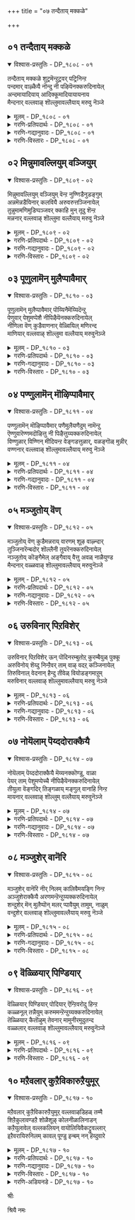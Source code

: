 +++
title = "०७ तन्दैताय् मक्कळे"

+++


## ०१ तन्दैताय् मक्कळे

<details open><summary>विश्वास-प्रस्तुतिः - DP_१८०८ - ०१</summary>

तन्दैताय् मक्कळे शुट्रमॆन्ऱुट्रवर् पट्रिनिन्ऱ  
पन्दमार् वाऴ्कैयै नॊन्दु नी पऴियॆनक्करुदिनायेल्  
अन्दमायादियाय् आदिक्कूमादियायायनाय  
मैन्दनार् वल्लवाऴ् शॊल्लुमावल्लैयाय् मरुवु नॆञ्जे
</details>

<details><summary>मूलम् - DP_१८०८ - ०१</summary>

तन्दैताय् मक्कळे शुट्रमॆन्ऱुट्रवर् पट्रिनिन्ऱ  
पन्दमार् वाऴ्कैयै नॊन्दु नी पऴियॆनक्करुदिनायेल्  
अन्दमायादियाय् आदिक्कूमादियायायनाय  
मैन्दनार् वल्लवाऴ् शॊल्लुमावल्लैयाय् मरुवु नॆञ्जे
</details>

<details><summary>गरणि-प्रतिपदार्थः - DP_१८०८ - ०१</summary>

तन्दैताय् मक्कळे=तन्दॆ तायि मक्कळु ऎम्बवरे, शुट्रम्=बन्धुगळु, ऎन्ऱु=ऎन्दु, उट्रु=निजवागि\(यथार्थवागि\), अवर्=अवरन्नु, पट्रि=हिडिदुकॊण्डु, निन्ऱ=इरुव, पन्दम् आर्=बन्धनदिन्द कूडिरुव, वाऴ्कैयै-बाळ्वॆयन्नु, नॊन्दु=अनुभविसि\(नॊन्दु\)दवनागि, नी=नीनु, पऴि=अपहास्य, ऎन=ऎन्दु, करुदिनाय् एल्=भाविसिदॆयादरॆ, अन्दम्=अन्तवू, आदि=आदियू, आय्=आगिरुववनू, आदिक्कूम्=आ आदिगू सह, आदि आय्=आदियागिरुववनू, आयन्=गोपालनू, आय=आदवनाद, मैन्दनार्=सर्वेश्वरनु\(सर्वशक्तनु\)नॆलसिरुव, वल्लवाऴ्=तिरुवल्लवाऴ् ऎम्ब क्षेत्रवन्नु, शॊल्लुम् आ=हेळु\(हॊगळु\) त्तिरुवन्तॆ, वल्लै आय्= सामर्थ्यवन्नु पडॆदु, मरुवु=समाधानवन्नु पडॆ, नॆञ्जे=मनस्से.
</details>

<details><summary>गरणि-गद्यानुवादः - DP_१८०८ - ०१</summary>

तन्दॆतायि मक्कळे बन्धुगळु ऎम्बुदु वास्तववॆन्दु अवरन्नु अण्टिकॊण्डु इरुव बन्धनदिन्द कूडिरुव बाळ्वॆयन्नु अनुभविसि नॊन्दवनागि \(इदॆल्लवू\) हास्यास्पदवॆन्दु भाविसिरुवॆयादरॆ,

अन्तवू आदियू आगिरुववनू, आ आदिगू सह आदियागिरुववनू, गोपालनू आद सर्वेश्वरनु\(सर्वशक्तनु\) नॆलसिरुव तिरुवल्लवाऴ् ऎम्ब क्षेत्रवन्नु हेळुत्ता हॊगळुत्ता इरुवन्तॆ सामर्थ्यवन्नु पडॆदु नॆम्मदियागिरु, मनवे\!\(१\)
</details>

<details><summary>गरणि-विस्तारः - DP_१८०८ - ०१</summary>

मनुष्यनागि तानु बाळुत्तिरुव परिसरवे सारवत्तादद्दॆम्दू, ऎल्ल रीतिय सुखवू आनन्दवू अदरिन्दले दॊरॆयुवुदॆन्दू भाविसुत्ता, हागॆये नडॆदुकॊळ्ळुवुदु सामान्यवादद्दु. “संसार”ऎन्द कूडले “तन्दॆ, तायि, मडदि,मक्कळु मत्तु इवरिगॆ सम्बन्धिसिद नॆण्टरु, इष्टरु”ऎम्ब भावनॆ बरुत्तदॆ. इवरॊडनॆ कूडिबाळुवुदे निजवाद बाळ्वॆयॆन्दू, इतररॆल्लरू संसारिगळागि बाळुव हागॆये तानू बाळबेकॆन्दू आशिसि, मनुष्यनु सुलभवागॊ बिडिसिकॊळ्ळलागद बन्धनदल्लि सिक्किबीळुत्तानॆ. मॊदमॊदलु यावुदु सुखकरवॆन्दु कण्डुबरुवुदो आ संसारवे बरबरुत्त भरिसलारद दुःखसङ्कटगळिगॆ ईडुमाडुवुदॆन्दु अनुभवदिन्द तिळिद बळिकवे, अम्नुष्यनिगॆ संसारद विषयदल्लि जुगुप्सॆ हुट्टुवुदु. अदॊन्दु अपहास्यक्कॆ तन्नन्नु गुरिमाडुव सङ्कोलॆये हेगादरू माडि अदरिन्द तानु बिडुगडॆ हॊन्दलेबेकु ऎम्ब तिळिवळिकॆयुण्टागुवुदु. हीगॆ सिद्धवाद मनस्सन्नु, आध्यात्मद कडॆगॆ वालिद मत्तु आत्मोन्नतिगॆ तक्कद्दाद मनस्सु ऎन्नबहुदु. इन्थ मनस्सुळ्ळवरिगॆ आऴ्वाररु ई पाशुरदल्लि तम्म हितनुडिगळन्नु नीडुत्तिद्दारॆ.

आऴ्वाररु हेळुत्तारॆ- ई संसारक्कू, ई जगत्तिगू इडिय सृष्टिगू मत्तु अदॆल्लदर अन्तक्कू कारणनादवनु भगवन्त. अवने ऎल्लबगॆय आदिगू आदियादवनु. अवनॊब्बनिगे आदियू इल्ल, अन्त्यवू इल्ल. हिन्दॆ गोपालनागि, अद्भुतलीलॆयन्नु तोरिसिदवनू अवने. सर्वशक्तनाद, सर्वेश्वरनाद, परमपुरुषनू अवने. “तिरुवल्ल वाऴ्\(श्रीदेविय वल्लभनु नॆलसिरुव क्षेत्र\)मुन्ताद दिव्यक्षेत्रगळल्लि दिव्यसुन्दरनाद अर्चावतरैयागि अवने नॆलसिद्दानॆ. मनस्से, आ परमपुरुषनन्नू अवनु नॆलसिरुव क्षेत्रवन्नू ऎडॆबिडदॆ स्मरिसिकॊळ्ळुत्ता, नॆम्मदियागु. इदरिन्द निनगॆ संसारबन्धनवॆम्बुदु तानागि बिट्टुहोगुवुदु.

ई तिरुमॊऴियॆल्ल “तिरुवल्लवाऴ्” क्षेत्रद वर्णनॆगॆ मीसलु.
</details>

## ०२ मिन्नुमावल्लियुम् वञ्जियुम्

<details open><summary>विश्वास-प्रस्तुतिः - DP_१८०९ - ०२</summary>

मिन्नुमावल्लियुम् वञ्जियुम् वॆन्ऱ नुण्णिडैनुडङ्गुम्  
अन्नमॆन्नडैयिनार् कलवियै अरुवरुत्तञ्जिनायेल्  
तुन्नुमामणिमुडिप्पञ्जवर् क्काहि मुन् तूदु शॆन्ऱ  
मन्ननार् वल्लवाऴ् शॊल्लुमा वल्लैयाय् मरुवु नॆञ्जे
</details>

<details><summary>मूलम् - DP_१८०९ - ०२</summary>

मिन्नुमावल्लियुम् वञ्जियुम् वॆन्ऱ नुण्णिडैनुडङ्गुम्  
अन्नमॆन्नडैयिनार् कलवियै अरुवरुत्तञ्जिनायेल्  
तुन्नुमामणिमुडिप्पञ्जवर् क्काहि मुन् तूदु शॆन्ऱ  
मन्ननार् वल्लवाऴ् शॊल्लुमा वल्लैयाय् मरुवु नॆञ्जे
</details>

<details><summary>गरणि-प्रतिपदार्थः - DP_१८०९ - ०२</summary>

मिन्नुम्=मिञ्चन्नू, मा=सुन्दरवाद, वल्लियुम्=बळ्ळियन्नू, वञ्जियुम्=बॆत्तवन्नू, वॆन्ऱ=जयिसुवन्थ, नुण्=सूक्ष्णवाद, इडै=नडुवु, नुडङ्गुम्=बळुकुवन्थ, अन्नम्=हंसद, मॆल् नडैयिनार्=मृदुवाद नडगॆयुळ्ळवर, कलवियै=कूडिकॆयन्नु, अरुवरुत्तु=बेसरपट्टु, अञ्जिनाय् एल्=अञ्जुवॆयादरॆ\(अञ्जिरुवॆयादरॆ\), तुन्नुम्=दट्टवागि हुदुगिरुव\(तुम्बिरुव\), मामणि=श्रेष्ठवाद रत्नगळ, मुडि=किरीटगळ, पञ्जवर् क्कु आहि=पाण्डवरिगॆ सहायकनागि, मुन्=हिन्दॆ ऒन्दु कालदल्लि, तूदु शॆन्ऱ=दौत्यवन्नु नडसिद,मन्ननार्=ऒडॆयनु नॆलसिरुव, वल्लवाऴ्=तिरुवल्लवाऴ् क्षेत्रवन्नु, शॊल्लुम्=हेळुवन्थ, वल्लै आय्=समर्थनागि, मरुवु=नॆल्लदिगॊळ्ळु, नॆञ्जे=मनस्से.
</details>

<details><summary>गरणि-गद्यानुवादः - DP_१८०९ - ०२</summary>

मनस्से, मिञ्चन्नू सुन्दरवाद बळ्ळियन्नू बॆत्तवन्नू जयिसुवन्थ सूक्ष्णवाद नडुवु बळुकुवन्थ, हंसद मृदुवाद नडगॆयुळ्ळवर कूडिकॆयन्नु बेसरपट्टु अञ्जिरुवॆयादरॆ, दट्टवागि हुदुगि तुम्बिरुव श्रेष्ठवाद रत्नगळ किरीटगळ पाण्डवरिगॆ सहायकनागि हिन्दॆऒन्दु कालदल्लि, दौत्यवन्नु नडसिद ऒडॆयनु नॆलसिरुव तिरुवल्लवाऴ् क्षेत्रवन्नु हेळुवन्थ समर्थनागि नॆम्मदिगॊळ्ळु.\(२\)
</details>

<details><summary>गरणि-विस्तारः - DP_१८०९ - ०२</summary>

हिन्दिन पाशुरदल्लि संसारद दुःखसङ्कटगळ विषयवन्नु ऎत्तिकॊळ्ळलायितु.

अदक्कॆ मूलवे स्त्रीयॆन्दू, अवळ मै सॊबगिन, नडगॆय वैयारद आकर्षणॆगळिगॆ ऒळगागुवुदरिन्दले मनुष्यनु संसारद कष्टदुःखगळल्लि सिक्किकॊळ्ळुत्तानॆन्दू, अदरल्लि जुगुप्सॆ हुट्टुववरॆगॆ भगवन्तन कडॆगॆ मनस्सु वालुवुदु सुलभवल्लवॆन्दू ई पाशुरदल्लि हेळलागिदॆ.

आऴ्वाररु हेळुत्तारॆ- मनस्से, निनगॆ बळुकुव नडुविन हंसनडगॆय सुन्दरियरॊडनॆ कलॆयुविकॆयिन्द बेसरबन्दिदॆये? अञ्जिकॆयन्नु अदु अञ्जिकॆयन्नु तन्दिदॆये? हागादल्लि नीनु तिरुवल्लवाऴ् मुन्ताद दिव्यस्थळगळल्लि नॆलसिरुव भगवन्तनन्नु, अवन दिव्याद्भुत चरित्रॆयन्नू, कल्याणगुणगळन्नू स्मरिसुत्ता नॆम्मदिगॊळ्ळु. इदे निनगॆ सन्दारद सङ्कोलॆयन्नु कडिदुहाकुवुदु. शाश्वतवाद सुखशान्तिगळु कैसेरुवुवु.

“काम”वन्नू जयिसुवुदु सुलभवल्लवॆन्दू अदक्कॆ भगवत्कृपॆ मुख्यवॆन्दू तिळिदवरु हेळुत्तारॆ. अदन्नु जयिसिद हॊरतु मनस्सु नॆम्मदिगॊळ्ळुवुदिल्ल. आद्दरिन्द यावुदु मॊदलु नडॆयबेकु? हॆण्णिन व्यामोहवन्नु अञ्जुवुदे, अदरल्लि बेसरगॊळ्ळुवुदे? अथवा, भगवन्तनन्नु कुरितु चिन्तिसलु यत्निसुवुदे? ई समस्यॆगॆ भगवन्तन चिन्तनॆये मॊदलु, अदे दिव्यौषधियॆम्बुदन्नु अर्थगर्भितवागि इल्लि हेळलागिदॆ ऎन्नबहुदे?
</details>

## ०३ पूणुलामॆन् मुलैप्पावैमार्

<details open><summary>विश्वास-प्रस्तुतिः - DP_१८१० - ०३</summary>

पूणुलामॆन् मुलैप्पावैमार् पॊय्यिनैमॆय्यिदॆन्ऱु  
पेणुवार् पेशुमप्पेशै नीपिऴैयॆनक्करुदिनायेल्  
नीणिला वॆण् कुडैवाणनार् वेळ्वियिल् मणिरन्द  
माणियार् वल्लवाऴ् शॊल्लुमा वल्लैयाय् मरुवुनॆञ्जे
</details>

<details><summary>मूलम् - DP_१८१० - ०३</summary>

पूणुलामॆन् मुलैप्पावैमार् पॊय्यिनैमॆय्यिदॆन्ऱु  
पेणुवार् पेशुमप्पेशै नीपिऴैयॆनक्करुदिनायेल्  
नीणिला वॆण् कुडैवाणनार् वेळ्वियिल् मणिरन्द  
माणियार् वल्लवाऴ् शॊल्लुमा वल्लैयाय् मरुवुनॆञ्जे
</details>

<details><summary>गरणि-प्रतिपदार्थः - DP_१८१० - ०३</summary>

पूण्=आभरणगळु, उलाम्=हरडिकॊण्डिरुव, मॆल्=कोमलवाद, मुलै=मॊलॆगळुळ्ळ, पावैमार्=हॆण्णुगळ, पॊय्यिनै=असत्यवन्नु, वञ्चनॆयन्नु, मॆय् इदु=सत्यवे इदु, ऎन्ऱु=ऎन्दु, पेणुवार्=नम्बि आदरिसुववरु,पेशुम्=आडुव, अप्पॆशै=आ मातुगळन्नॆल्ला

नी=नीनु, पिऴै=तप्पु, ऎन=ऎन्दु, करुदिनाय् एल्=भाविसिदॆयादरॆ\(भाविसुवॆयादरॆ\), नीळ्=विस्तारवाद, निला=बॆळदिङ्गळिन, वॆण् कुडै=बिळिगॊडॆय, वाणनार्=महनीयनादवन, महापुरुषनादवन, वेळ्वियिल्=यज्ञदल्लि, मण्=नॆलवन्नु, इरन्द=याचिसिद, माणीयार्=ब्रह्मचारिय, वल्लवाऴ्=तिरुवल्लवाऴ् क्षेत्रवन्नु कुरितु, शॊल्लुम्=हेळुवुदक्कॆ\(हेळुवन्थ\), वल्लै आय्=समर्थनागि, मरुवु=नॆल्लदियागिरु, नॆञ्जे=मनस्से.
</details>

<details><summary>गरणि-गद्यानुवादः - DP_१८१० - ०३</summary>

आभरणगळु हरदिकॊण्डिरुव कोमलवाद मॊलॆगळुळ्ळ हॆण्णुगळ असत्यवन्नु\(वञ्चनॆयन्नु\)सत्यवे इदु ऎन्दु नम्बि आदरिसुववरु आडुव आ मातुगळन्नॆल्ला नीनु तप्पु ऎन्दु भाविसुवॆ\(तिळिदुकॊळ्ळुवॆ\)यादरॆ, विस्तारवाद बॆळदिङ्गळिन बिळिगॊडॆय महापुरुषन यज्ञदल्लि नॆलवन्नु याचिसिद ब्रह्मचारिय तिरुवल्लवाऴ् क्षेत्रवन्नु कुरितु हेळुवन्थ समर्थनागि नॆम्मदियागिरु मनस्से.\(३\)
</details>

<details><summary>गरणि-विस्तारः - DP_१८१० - ०३</summary>

आऴ्वाररु हेळुत्तारॆ- मनस्से, आभरणगळिन्द अलङ्कृतवागिरुव कोमलवाद मॊलॆगळुळ्ळ सुन्दर युवतियर कपट वञ्चनॆगळन्नॆल्ला\(अवुगळॆल्लवू असत्यवे आदरू सह\) शुद्धवाद सत्यवॆन्दु नम्बुववरु इद्दारॆ. अदन्नु आदरिसुत्तारॆ, आशिसुत्तारॆ, अदरन्तॆ नडॆदुकॊळ्ळुत्तारॆ. अवरु आडुवुदु माडुवुदु तप्पु ऎम्बुदु आ जनरिगॆ अरिवागुवुदिल्ल. इदक्कॆ कारण अवर इन्द्रियचापल्यवे\! विषयलोलुपतॆये\!मनस्से, अवर मातुगळॆल्ल तप्पु, अवु सत्यक्कॆ दूरवादवु ऎन्दु निनगॆ मनवरिकॆयायितॆन्दरॆ, नीनु भगवच्चिन्तनॆगॆ अर्हनागुत्ती. महादानि ऎनिसिद बलिचक्रवर्तिय यज्ञशालॆयल्लि मूरडि नॆलवन्नु दानवागि बेडिद महावटुवागि रूपगॊण्ड भगवन्तनु नॆलसिरुव तिरुवल्लवाऴ् क्षेत्रवन्नु कुरितु ऎडॆबिडदॆ चिन्तिसलु समर्थनागुवॆ. हागॆ चिन्तिसुत्ता नीनु नॆम्मदि पडॆ. निनगॆ शाश्वतवाद शान्ति दॊरॆयुवुदु.
</details>

## ०४ पण्णुलामॆन् मॊऴिप्पावैमार्

<details open><summary>विश्वास-प्रस्तुतिः - DP_१८११ - ०४</summary>

पण्णुलामॆन् मॊऴिप्पावैमार् पणैमुलैयणैदुम् नामॆन्ऱु  
ऎण्णुवारॆण्णमदॊऴित्तु नी पिऴैत्तुय्यक्करुदिनायेल्  
विण्णुळार् विण्णिन् मीदियन्ऱ वेङ्गडत्तुळार्, वळङ्गॊळ् मुन्नीर्  
वण्णनार् वल्लवाऴ् शॊल्लुमावल्लैयाय् मरुवु नॆञ्जे
</details>

<details><summary>मूलम् - DP_१८११ - ०४</summary>

पण्णुलामॆन् मॊऴिप्पावैमार् पणैमुलैयणैदुम् नामॆन्ऱु  
ऎण्णुवारॆण्णमदॊऴित्तु नी पिऴैत्तुय्यक्करुदिनायेल्  
विण्णुळार् विण्णिन् मीदियन्ऱ वेङ्गडत्तुळार्, वळङ्गॊळ् मुन्नीर्  
वण्णनार् वल्लवाऴ् शॊल्लुमावल्लैयाय् मरुवु नॆञ्जे
</details>

<details><summary>गरणि-प्रतिपदार्थः - DP_१८११ - ०४</summary>

पण्=गानमाधुर्यदिन्द , उलाम्=तुम्बि मॆरॆयुव, मॆल्=कोमलवाद, मॊऴि=मातनाडुव, पावैमार्=हॆण्णुगळ, पणै=गडुसाद, दप्पनाद, मुलै=मॊलॆगळन्नु, अणैदुम्=आलिङ्गिसोण, नाम् ऎन्ऱु=नावु ऎन्दु, ऎण्णुवार्=चिन्तिसुववर, ऎण्णम् अदु=योचनॆगळन्नु, ऒऴित्तु=नीगि, नी=नीनु, पिऴैत्तु=बदुकि, उय्य=उज्जीवनगॊळ्ळलु, करुदिनाय् एल्=आशिसुवॆयादरॆ, विण्णुळार्=देवतॆगळु, \(नित्यसूरिगळु\), विण्णिन् मीदु=गगनदल्लि \(परमपददल्लि\), इयन्ऱ=निन्तु स्तुतिसुव, वेङ्गडत्तु=तिरुमलॆयल्लि, उळार्=नॆलसिरुववनू, वळम् कॊळ्=सुन्दरवाद, मुन्नीर् वण्णनार्=कडलवण्णदवनू नॆलसिरुव, वल्लवाऴ्=तिरुवल्लवाऴ् क्षेत्रवन्नु कुरितु, शॊल्लुम्=हेळुवन्तॆ, वल्लैयाय्=बल्लवनागि, मरुवु=नॆल्लदिगॊळ्ळु, नॆञ्जे=मनस्से.
</details>

<details><summary>गरणि-गद्यानुवादः - DP_१८११ - ०४</summary>

गानमाधुर्यदिन्द तुम्बि बॆळगुव कोमलवाद मातन्नाडुव हॆण्णुगळ गडुसाद\(दप्पनाद\)मॊलॆगळन्नु नावु आलिङ्गिसोणवॆन्दु चिन्तिसुववर हागॆ योचनॆयन्नु नीगि, नीनु बदुकि उज्जीवनगॊळ्ळलु आशिसुवॆयादरॆ, देवतॆगळु\(नित्यसूरिगळु\)गगनदल्लि\(परमपददल्लि\) निन्तु स्तुतिसुव तिरुवॆङ्कटगिरियल्लि नॆलसिरुववनू सुन्दरवाद कडलवण्णदवनू नॆलसिरुव तिरुवल्लवाळ् क्षेत्रवन्नुकुरितु हेळुवन्तॆ\(हॊगळि हाडुवन्तॆ\) बल्लवनागि नॆम्मदियागिरु मनस्से.\(४\)
</details>

<details><summary>गरणि-विस्तारः - DP_१८११ - ०४</summary>

इन्द्रियगळन्नु प्रचोदिसुवन्थ कॆलसगळल्लिये तॊडगिरुवुदन्नू, इन्द्रियचापल्यवन्ने हॆच्चिसिकॊळ्ळुत्ता होगुवुदन्नू, “बदुकु” ऎनिसुवुदिल्ल.

अदु “बदुके” अल्ल. अदरिन्द बरुवुदु अधोगतिये\! ऎणिकॆयिल्लदष्टु पुनर्जन्मद पुनरावर्तनॆये\! दुःखसङ्कटगळे\!

ऎडॆबिडदॆ भगवच्चिन्तनॆयल्लि कालकळॆयुवुदे निजवाद “बदुकु”. मनुष्यनन्नु सांसारिक बन्धनदिन्द उद्धरिसुवुदु अदे. ई निजवाद बदुकन्नू, आत्मोद्धारवन्नू पडॆयलॆत्निसुवुदे मनुष्यन गुरियागबेकु.

आऴ्वाररु हेळुत्तारॆ- मनस्से, किवियन्नु सॆळॆयुव मधुरवाद कण्ठवुळ्ळ, कण्णन्नु सॆळॆयुव देह\(रूप\) सौन्दर्यादिगळन्नुळ्ळ यौवनवतियर आलिङ्गनदल्लिये कालकळॆयोणवॆन्दु आशिसुववरु बहळ मन्दि. अवरु नडसुवुदु निजवाद बदुकल्ल. नीनु अवर हागॆये योचिसुवुदन्नू नडॆयुवुदन्नू आ जाडन्नु अनुकरिसुवुदन्नू बिट्टुबिडु. निजवाद बाळ्वॆयल्लि निनगॆ आसक्तियिरुवुदादरॆ, ई जन्मदल्लि आत्मोद्धारगॊळ्ळबेकादरॆ, नीनु भगवन्तनन्नु आश्रयिसु. अवनन्नुकुरितु चिन्तिसु. देवतॆगळू नित्यसूरिगळू पूजिसुवन्थ तिरुवॆङ्कटनायकनन्नु, अवन दिव्यसुन्दररूपवन्नु हॊगळिहाडुवुदन्नु बल्लवनागु. इदरिन्द निन्न जीवन उत्तमगॊळ्ळुवुदु. नीनु उद्धरगॊळ्ळुवॆ.
</details>

## ०५ मञ्जुतोय् वॆण्

<details open><summary>विश्वास-प्रस्तुतिः - DP_१८१२ - ०५</summary>

मञ्जुतोय् वॆण् कुडैमन्नराय् वारणम् शूऴ वाऴ्न्दार्  
तुञ्जिनारॆन्बदोर् शॊल्लैनी तुयरॆनक्करुदिनायेल्  
नञ्जुतोय् कॊङ्गैमेल् अङ्गैवाय् वैत्तु अवळ् नाळैयुण्ड  
मैन्दनार् वळ्ळवाऴ् शॊल्लुमावल्लैयाय् मरुवुनॆञ्जे
</details>

<details><summary>मूलम् - DP_१८१२ - ०५</summary>

मञ्जुतोय् वॆण् कुडैमन्नराय् वारणम् शूऴ वाऴ्न्दार्  
तुञ्जिनारॆन्बदोर् शॊल्लैनी तुयरॆनक्करुदिनायेल्  
नञ्जुतोय् कॊङ्गैमेल् अङ्गैवाय् वैत्तु अवळ् नाळैयुण्ड  
मैन्दनार् वळ्ळवाऴ् शॊल्लुमावल्लैयाय् मरुवुनॆञ्जे
</details>

<details><summary>गरणि-प्रतिपदार्थः - DP_१८१२ - ०५</summary>

वॆण् कुडि=बॆळ्गॊडॆय, मन्नर् आय्=चक्रवर्तियागि,

वारणम् शूऴ=आनॆयबलदिन्द सुत्तुवरिदु,वाऴ्न्दार्=बाळिदवरन्नु, तुञ्जिनार्=नाशपडिसिदरु\(दीर्घ निद्दॆ माडिसिदरु\), ऎन्बदु ओर् शॊल्लै=ऎम्ब ऒन्दुमातन्नु \(विषयवन्नु\), नी=नीनु, तुयर् ऎन=दुःखद सङ्गति ऎन्दु, करुदिनाय् एल्=योचिसिदॆयादरॆ, नञ्जुतोय्=विषदिन्द तुम्बिरुव, कॊङ्गैमेल्=मॊलॆगळ मेलॆ, अम् कै वाय् वैत्तु=सुन्दरवाद कैगळन्नू बायन्नू इट्टु, अवळ्=अवळ, नाळै=आयुस्सन्ने, उण्ड-नुङ्गिद, मैन्दनार्=स्वामि\(परमपुरुषन\)य,
</details>

<details><summary>गरणि-गद्यानुवादः - DP_१८१२ - ०५</summary>

मनस्से, मोडगळु मुसुकुवन्थ बॆळ्गॊडॆय चक्रवर्तियागि, आनॆय बलदिन्द सुत्तुवरिदु बाळिदवरन्नु मडियिसिदनु ऎम्ब ऒन्दु विषयवन्नु नीनु दुःखदसङ्गति ऎन्दु भाविसिदॆयादरॆ, विषदिन्द तुम्बिरुव मॊलॆगळ मेलॆ सुन्दरवाद कैगळन्नू बायन्नू इट्टु अवळ आयुस्सन्ने उण्डुबिट्ट परमपुरुषन तिरुवल्लवाऴ् क्षेत्रवन्नु कुरितु हेळुव हागॆ समर्थनागि नॆम्मदिगॊळ्ळु.\(५\)
</details>

<details><summary>गरणि-विस्तारः - DP_१८१२ - ०५</summary>

“मेघमण्डलवन्नु मुट्टुवष्टु उन्नतवाद विशालवद श्वेतचछत्रदडियल्लि मॆरॆयुत्तिद्द इडियभरतखण्डद चक्रवर्तियाद दुर्योधनननू अवन वंशवन्नॆल्ला कॊल्लिसिबिट्टनल्ल\! भगवन्तन ई कार्यसाधुवे?”ऎन्दु प्रश्निसुववरू इद्दारॆ. युक्तवाद ऒन्दु निदर्शनवन्नु इल्लि हेळबहुदु. श्रीकृष्णनु पाण्डवर पक्षपातियादरॆ, अवन अण्णने आद बलरामनु कौरवर पक्षपातियागिद्द. कालक्कॆ सरियागि बलरामनु अवर बॆम्बलिगनागि ऒदगिबरलिल्ल,अष्टॆ. ई बगॆय मनोभाववुळ्ळवरिगॆ आऴ्वाररु ई पाशुरद मूलक उत्तमवाद समाधानवन्नु हेळुत्तिद्दारॆ.

आऴ्वाररु हेळुत्तारॆ- मनस्से, “चक्राधिपतियाद दुर्योधननन्नू अवन वंशवन्नू कॊल्लिसि हाकबहुदे? इदु यावन्याय? इदॊन्दु व्यसनद सङ्गति”ऎन्दु नीनु भाविसुवॆया? आ परमपुरुषने हसुगूसागिद्दाग, कंसनिन्द प्रेरितळागि मोसगारिकॆयिन्द यशोदॆयन्तॆ सुन्दररूपवन्नु तळॆदु, मॊलॆगळल्लि विषवन्नु तुम्बिकॊण्डु, अवनन्नु कॊल्ललु बन्दवळु पूतनि. स्वामियु तन्न सुन्दरवाद पुट्टुकैगळिन्द अवळ मॊलॆगळन्नु सवरित्ता, अदक्कॆ बायिहच्चि विषद हालन्ने सविदु उण्डनल्लवे? अवळ कृत्रिमक्कागि अवळ प्राणवन्नु हीरिबिट्टद्दु अन्यायवे? ई विषयवन्नु नीनु योचिसि, अरितु, हॊगळि हाडबल्लॆयादरॆ, नीनु नॆम्मदिगॊळ्ळुत्ती. आ परमपुरुषने ईग तिरुवल्लवाळ् मुन्ताद दिव्यक्षेत्रगळल्लि नॆलसिद्दानॆ. अवनन्नू, अवनु नॆलसिरुव क्षेत्रगळन्नू कुरितु ऎडॆबिडदॆ चिन्तिसुत्ता नॆम्मदिगॊळ्ळु.

भगवन्तनिगॆ पक्षपातविल्ल. ऎल्लरू अवनिगॆ ऒन्दे. अवनन्नु आश्रयिसिद सज्जनरिगॆ अवनु परम कृपाळु. ऎल्लबगॆयल्लू स्वामियु अवरन्नु रक्षिसुत्तानॆ. अवनन्नुद्धरिसुत्तानॆ. यारु सत्यधर्मगळिगॆ विरोधिगळो, यारन्नु सन्मार्गक्कॆ तरलु साध्यविल्लवो अवरन्नु शिक्षिसदॆ बिडुवुदिल्ल. भगवन्तन कॆलसवे इदु-दुष्तशिक्षण, शिष्टरक्षण.
</details>

## ०६ उरुविनार् पिऱविशेर्

<details open><summary>विश्वास-प्रस्तुतिः - DP_१८१३ - ०६</summary>

उरुविनार् पिऱविशेर् ऊन् पॊदिनरम्बुतोऱ् कुरम्बैयुळ् पुक्कू  
अरुविनोय् शॆय्दु निन्ऱैवर् ताम् वाऴ् वदऱ् कञ्जिनायेल्  
तिरुविनाल् वेदनान् हैन्दु तीवेळ् वियोडङ्गमाऱुम्  
मरुविनार् वल्लवाऴ् शॊल्लुमावल्लैयाय् मरुवु नॆञ्जे
</details>

<details><summary>मूलम् - DP_१८१३ - ०६</summary>

उरुविनार् पिऱविशेर् ऊन् पॊदिनरम्बुतोऱ् कुरम्बैयुळ् पुक्कू  
अरुविनोय् शॆय्दु निन्ऱैवर् ताम् वाऴ् वदऱ् कञ्जिनायेल्  
तिरुविनाल् वेदनान् हैन्दु तीवेळ् वियोडङ्गमाऱुम्  
मरुविनार् वल्लवाऴ् शॊल्लुमावल्लैयाय् मरुवु नॆञ्जे
</details>

<details><summary>गरणि-प्रतिपदार्थः - DP_१८१३ - ०६</summary>

उरुविन्=रूपदिन्द, आर्=तुम्बि सुन्दरवागि, पिऱविशेर्=स्वभावदिन्द कूडि\(हुट्टुगुणदिन्द कूडि\)

ऊन्=मांसदिन्दलू, पॊदि=हुदुगिरुव, नरम्बु=नरगळिन्दलू, तोल्=चर्मद हॊदिकॆयिन्दलू उळ्ळ, कुरुम्बै=\(स्थूल\)देहवन्नु, उळ् पुक्कू=ऒळहॊक्कू, अरुवि=रूपविल्लदॆये, नोय् शॆय्दु=यातनॆयन्नुण्टु माडि, निन्ऱ=इरुव ऐवर् ताम्=पञ्चेन्द्रियगळु, वाऴ् वदऱ्कु=बाळुवुदक्कॆ, अञ्जिनाय् एल्=अञ्जिदॆयादरॆ, तिरुविनाल्-श्रीकारदिन्द कूडिरुव, वेदम् नान्गु=नाल्कु वेदगळन्नु, ऐन्दु ती वेळ्वियोडु- ऐदु अग्निगळन्नू, यज्ञगळन्नू, अङ्गम् आऱुम्=आरु वेदाङ्गगळन्नू, मरुविनार्=ऒट्टुगूडिसुववर\(स्वामिय\), वल्लवाऴ्=तिरुवल्लवाऴ् क्षेत्रवन्नु , शॊल्लुम्=हेळुव हागॆ, वल्लै आय्=समर्थनागि, मरुवु=नॆल्लदिगॊळ्ळु, नॆञ्जे=मनस्से.
</details>

<details><summary>गरणि-गद्यानुवादः - DP_१८१३ - ०६</summary>

मनस्से, रूपदिन्दलू ,स्वभावदिन्दलू \(हुट्टुगुणदिन्दलू कूडि\) मांसदिन्दलू, हुदुगिरुव नरगळिन्दलू, चर्मद हॊदिकॆयिन्दलू कूडिरुव देहवन्नु ऒळहॊक्कू रूपविल्लदन्तॆये यातनॆयन्नुण्टु माडुत्ता इरुव पञ्चेन्द्रियगळु \(अल्लि\)बाळुवुदक्कॆ अञ्जुवॆ\(अञ्जिदॆ\)यादरॆ, श्रीयिन्द कूडि नाल्कु वेदगळन्नू ऐदु अग्निगळन्नू, ऐदु यज्ञगळन्नू, आरु वेदाङ्गगळन्नू ऒट्टुगूडिसुववरु नॆलसिरुव तिरुवल्लवाळ् क्षेत्रवन्नु हेळुव हागॆ समर्थनागि नॆम्मदिगॊळ्ळु.\(६\)
</details>

<details><summary>गरणि-विस्तारः - DP_१८१३ - ०६</summary>

आऴ्वाररु हेळुत्तारॆ- मनस्से, मानवनिगॆ ऎल्लर कण्णिगॆ काणिसुव देहविदॆ. अदु मांस,मज्जॆ,रक्त,नर,चर्मगळिन्द आगिदॆ. अदक्कॆ ऒन्दु रूपविदॆ. हुट्टुगुण स्वभावगळिवॆ. कण्णु,किवि,मूगु,नालिगॆ,चर्मवॆम्ब हॊर इन्द्रियगळिवॆ. इवुगळल्लदॆ रूपविल्लदन्तिरुव पञ्चेन्द्रियगळु मानव देहद ऒळहॊक्कू, अदन्नु विषयगळल्लि \(ऎन्दरॆ शब्द,स्पर्श,रूप,रस,गन्धगळॆम्ब इन्द्रियार्थगळल्लि\)तॊडगिसि, नाना बगॆय यातनॆगॆ चापल्यक्कॆ, ईडुमाडुत्तवॆ. मनुष्यनन्नु अधोगतिगॆ सॆळॆयतक्कवु इवे. ई अधोगतियन्नु तप्पिसिकॊळ्ळबेकादरॆ,

दयास्वरूपळे आगिरुव श्रीदेवियिन्द कूडिरुव परम पुरुषनन्नु आश्रयिसबेकु. अवने नाल्कुवेदगळन्नू ऐदु अग्निगळन्नू,ऐदु यज्ञगळन्नू, आरु वेदाङ्गगळन्नू ऒट्टुगूडिसिरुववनु. \(ज्ञान,कर्म,भक्तिगळन्नु ऒन्दुगूडिसिरुववनु\)अवनन्नू, अवनु नॆलसिरुव दिव्यक्षेत्रगळन्नू कुरितु हॊगळि हाडुवन्थ सामर्थ्यवन्नु पडॆदुको, इदरिन्द निनगॆ इन्द्रियगळिन्द बरबहुदाद बाधॆयू अञ्जिकॆयू तॊलगिहोगुवुदु. निनगॆ नॆम्मदि बरुवुदु.
</details>

## ०७ नोयॆलाम् पॆय्ददोराक्कैयै

<details open><summary>विश्वास-प्रस्तुतिः - DP_१८१४ - ०७</summary>

नोयॆलाम् पॆय्ददोराक्कैयै मॆय्यनक्कॊण्डु, वाळा  
पेयर् ताम् पेशुमप्पेच्चै नीपिऴैयॆनक्करुदिनायेल्  
तीयुला वॆङ्गदिर् तिङ्गळाय् मङ्गुल् वानाहि निन्ऱ  
मायनार् वल्लवाऴ् शॊल्लुम् वल्लैयाय् मरुवुनॆञ्जे
</details>

<details><summary>मूलम् - DP_१८१४ - ०७</summary>

नोयॆलाम् पॆय्ददोराक्कैयै मॆय्यनक्कॊण्डु, वाळा  
पेयर् ताम् पेशुमप्पेच्चै नीपिऴैयॆनक्करुदिनायेल्  
तीयुला वॆङ्गदिर् तिङ्गळाय् मङ्गुल् वानाहि निन्ऱ  
मायनार् वल्लवाऴ् शॊल्लुम् वल्लैयाय् मरुवुनॆञ्जे
</details>

<details><summary>गरणि-प्रतिपदार्थः - DP_१८१४ - ०७</summary>

नोय्=यातनॆगळन्नु, ऎलाम्-ऎल्लवन्नू, पॆय्ददु=तुम्बिकॊण्डिरुव\(कट्टिकॊण्डिरुव\), ओर् आक्कैयै=ऒन्दु देहवन्नु, मॆय् ऎन=निजवादद्दॆन्दु, कॊण्डु=ऎणिसि, वाळा=मौनवागि\(अलक्ष्यदिन्द व्यर्थवागि\), पेयर् ताम्=अविवेकिगळु, पेशुम्=आडुव, पेच्चै=मातन्नु, नी=नीनु, पिऴै=तप्पु,सुळ्ळु, ऎन=ऎन्दु, करुदिनाय् एल्=भाविसिदॆयादरॆ, ती उलाम्=ज्वलिसुत्तिरुव, वॆम् कदिर्=सूर्यनू, तिङ्गळ्=चन्द्रनू,आय्-आगि, मङ्गुल्=मोडगळिरुव, वान् आहि=आकाशवागि, निन्ऱ-इरुव, मायनार्=आश्चर्यकारकन, वल्लवाऴ्=तिरुवल्लवाऴ् क्षेत्रवन्नु कुरितु, शॊल्लुम्=हेळुवन्तॆ\(हेळुव हागॆ\), वल्लै आय्=बल्लॆयागि, मरुवु=नॆल्लदिगॊळ्ळु, नॆञ्जे=मनस्से.
</details>

<details><summary>गरणि-गद्यानुवादः - DP_१८१४ - ०७</summary>

मनस्से, यातनॆगळॆल्लवन्नू तुम्बिट्टुकॊण्डिरुवुदॊन्दु देहवन्नू निजवादद्दॆन्दु भाविसि, व्यर्थवागि अविवेकिगळु अलक्ष्यदिन्द आडुव मातुगळन्नु नीनु तप्पु\(सुळ्ळु\)ऎन्दु भाविसुवॆयादरॆ, प्रज्वलिसुव सूर्यनू चन्द्रनू आगि, मोडगळिरुव गगनवू आगिरुव आश्चर्यकारकन तिरुवल्लवाळ् क्षेत्रवन्नु कुरितु हेळुव हागॆ समर्थनागि नॆम्मदिगॊळ्ळु.\(७\)
</details>

<details><summary>गरणि-विस्तारः - DP_१८१४ - ०७</summary>

आऴ्वाररु हेळुत्तारॆ- मनस्से, ई मानव देहक्कॆ कट्टिट्टद्दु दुःखसङ्कटगळे. अवन्नु तुम्बिट्टुकॊण्डे बरुत्तदॆ ई देह\! ई देह शाश्वतवादद्दल्ल. इदु यावाग बिद्दुहोगुवुदो हेळुवुदक्कागुवुदिल्ल. इन्थ अशाश्वतवाद देहवन्ने शाश्वतवॆन्दू, इदर सुखभोगगळे निजवॆन्दू तिळिदु जीवन नडसुववरु अविवेकिगळु. अवर मातुगळॆल्लवू असड्डॆउअ मातुगळु. मनस्से, नीनु अवर मातुगळिगॆ किविगॊडबारदु. अवुगळॆल्ल तप्पुमातुगळु ऎन्दु नीनु तिळियुवॆयादरॆ, आध्यात्मिक जीवनदल्लि तॊदगलु नीनु समर्थनागुवॆ. प्रज्वलिसुव सूयनागि, बॆळगुव चन्द्रनागि आ सूर्यचन्द्ररू मोडगळू सञ्चरिसुव गगनवू तानागि आश्चर्यकारकनाद भगवन्तनन्नू मत्तु अवनु नॆलसिरुव तिरुवल्लवाळ् मुन्ताद दिव्यक्षेत्रगळन्नू कुरितु हॊगळि हाडबल्ल समर्थनागि नॆम्मदियागिरु. इदरिन्दले निन्न उद्धार.
</details>

## ०८ मञ्जुशेर् वानॆरि

<details open><summary>विश्वास-प्रस्तुतिः - DP_१८१५ - ०८</summary>

मञ्जुशेर् वानॆरि नीर् निलम् कालिवैमयङ्गि निन्ऱ  
अञ्जुशेराक्कैयै अरणमन्ऱॆन्ऱुय्यक्करुदिनायेल्  
शन्दुशेर् मॆन् मुलैप्पॊन् मलर् प्पावैयुम् तामुम्, नाळुम्  
वन्दुशेर् वल्लवाऴ् शॊल्लुमावल्लैयाय् मरुवु नॆञ्जे
</details>

<details><summary>मूलम् - DP_१८१५ - ०८</summary>

मञ्जुशेर् वानॆरि नीर् निलम् कालिवैमयङ्गि निन्ऱ  
अञ्जुशेराक्कैयै अरणमन्ऱॆन्ऱुय्यक्करुदिनायेल्  
शन्दुशेर् मॆन् मुलैप्पॊन् मलर् प्पावैयुम् तामुम्, नाळुम्  
वन्दुशेर् वल्लवाऴ् शॊल्लुमावल्लैयाय् मरुवु नॆञ्जे
</details>

<details><summary>गरणि-प्रतिपदार्थः - DP_१८१५ - ०८</summary>

मञ्जुशेर्=मोडगळु कूडुव, वान्=बानु, ऎरि=बॆङ्कि, नीर्=नीरु, निलम्=नॆल, काल्, गाळि, इवै-इवुगळु, मय~घ्गि निन्ऱ=भ्रमिसि सेरिकॊण्डिरुव, अञ्जुशेर्=अञ्जिकॆयिन्द कूडिरुव, आक्कैयै=देहवन्नु, अरणम्=\(सुभद्रवाद\)कोटॆ, अन्ऱु=अल्ल

ऎन्ऱु=ऎन्दु भाविसि, उय्य=उज्जीवनगॊळ्ळलु, करुदिनाय् एल्=भाविसुवॆयादरॆ\(भाविसिदॆयादरॆ\), शन्दुशेर्-चन्दनदिन्द कूडिरुव, मॆन् मुलै=कोमलवाद मॊलॆगळ, पॊन् मलर्-सुन्दरवाद हूविन, पावियुम्=कन्निकॆयू, तामुम्=तावू \(भगवन्तनू\), नाळुम्=ऎडॆबिडदॆ, वन्दुशेर्=बन्दु नॆलसिरुव, वल्लवाऴ्=तिरुवल्लवाऴ् क्षेत्रवन्नु , शॊल्लुम्=हेळुव हागॆ, वल्लै आय्=समर्थनागि, मरुवु=नॆल्लदिगॊळ्ळु, नॆञ्जे=मनस्से.
</details>

<details><summary>गरणि-गद्यानुवादः - DP_१८१५ - ०८</summary>

मनस्से, मोदगळु कूडुव् बानु,बॆङ्कि,नीरु,नॆल,गाळि-इवुगळु भ्रमिसि निन्तिरुव\(सेरिकॊण्डिरुव\) अञ्जिकॆयिन्द कूडिरुव देहवन्नु सुभद्रवाद कोटॆयल्लवॆन्दु भाविसि, नीनु उज्जीविसलु योचिसुवॆयादरॆ, चन्दन लेपितवाद कोमलवाद ,मॊलॆगळ सुन्दरवाद हूविन कन्निकॆयू तावू\(स्वामियू\)ऎडॆबिडदॆ बन्दु नॆलसिरुव तिरुवल्लवाळ् क्षेत्रवन्नु हेळुव हागॆ बल्लवनागि नॆम्मदियिन्दिरु.\(८\)
</details>

<details><summary>गरणि-विस्तारः - DP_१८१५ - ०८</summary>

ऎडॆबिडदन्तॆ ऎल्लॆल्लियू हरडिकॊण्डिरुवुदु बानु. ऎल्लवन्नू सुट्टुबूदि माडुवुदु बॆङ्कि. ऎल्लवन्नू तोयिसुवुदु नीरु. ऎल्लवन्नू तन्नदागि तन्न हागॆये माडिकॊळ्ळुवुदु नॆल. निन्तल्लि निल्लदन्तॆ ऎल्लॆल्लियू चलिसुत्तिरुवुदु गाळि. इवु पञ्चभूतगळु. तम्मतम्म स्वभाववन्नु इवु मरॆतुबिडुबहुदे? इवक्केनादरू भ्रमॆयुण्टायिते? इवे ऒट्टुगूडि, मानव देहदल्लि नॆलसि, तमगॆ भिन्नवागि वर्तिसुत्तवॆयल्ल\!

आऴ्वाररु हेळुत्तारॆ- मनस्से, स्वभावतः परस्पर हॊन्दिकॆये इल्लदन्थ पञ्चभूतगळु हेगॆ भ्रमॆगॊण्डवो, काणॆ. इवैदू ऒट्टुगूडि अञ्जिकॆगॆ आकरवागिरुव ऒन्दॆडॆयल्लि सेरि मानव देहवगैदॆयल्ल\! ऎन्दिद्दरू अवु बेरॆबेरॆयागतक्कवे सरि\! अतन्त्रवाद ई मानव देहवन्नु सुभद्रवाद कोटॆ ऎन्दु भाविसबहुदे? अदरॊळगॆ “नानु”शाश्वतवागि नॆलॆगॊळ्ळुवॆनॆन्दु आशिसबहुदे? ई बगॆय योचनॆये अविवेक. मनस्से, नीनु उज्जीविसबेकॆन्दु आशिसुवॆयादरॆ, ई देहवन्नु भद्रवू शाश्वतवू आदद्दॆन्दु भाविसबेड. सुन्दरवाद हूविन कन्निकॆयागि, सॊबगिन गणियागि दयामूर्तियागि इरुव श्रीदेवियॊडगूडि भगवन्तनु तिरुवल्लवाळ् मुन्ताद दिव्यक्षेत्रगळल्लि नॆलसिद्दानष्टॆ.

नीणु स्वामिय स्वरूप स्वभावादिगळन्नू, अवन दिव्यक्षेत्रगळ हिरिमॆयन्नू कुरितु हॊगळि हाडबल्ल समर्थनागि, नॆम्मदियिन्दिरु. नीनु खण्डितवागि उज्जीवनगॊळ्ळुवॆ.
</details>

## ०९ वॆळ्ळियार् पिण्डियार्

<details open><summary>विश्वास-प्रस्तुतिः - DP_१८१६ - ०९</summary>

वॆळ्ळियार् पिण्डियार् पोदियार् ऎन्ऱिवरोदु हिन्ऱ  
कळ्ळनूल् तन्नैयुम् करुममन्ऱॆन्ऱुय्यक्करुदिनायेल्  
तॆळ्ळियार् कैतॊऴुम् तेवनार् मामुनीरमुदुतन्द  
वळ्ळलार् वल्लवाऴ् शॊल्लुमावल्लैयाय् मरुवुनॆञ्जे
</details>

<details><summary>मूलम् - DP_१८१६ - ०९</summary>

वॆळ्ळियार् पिण्डियार् पोदियार् ऎन्ऱिवरोदु हिन्ऱ  
कळ्ळनूल् तन्नैयुम् करुममन्ऱॆन्ऱुय्यक्करुदिनायेल्  
तॆळ्ळियार् कैतॊऴुम् तेवनार् मामुनीरमुदुतन्द  
वळ्ळलार् वल्लवाऴ् शॊल्लुमावल्लैयाय् मरुवुनॆञ्जे
</details>

<details><summary>गरणि-प्रतिपदार्थः - DP_१८१६ - ०९</summary>

वॆळ्ळियार्-अज्ञानिगळु, पिण्डियार्=जैनरु, पोदियार्=बौद्धरु, ऎन्ऱु=ऎम्ब, इवर्-इवरु, ओदुहिन्ऱ=हेळुत्तिरुव\(ओदुत्तिरुव\), कळ्ळम् नूल् तन्नैयुम्=असत्यवाद शास्त्रगळन्नु, करुमम्=कर्तव्य, अन्ऱु=अल्ल, ऎन्ऱु=ऎन्दु, उय्य=उज्जीविसलु, करुदिनाय् एल्=भाविसिदॆयादरॆ, तॆळ्ळियार्=ज्ञानिगळु, तिळिवळिकॆयुळ्ळवरु, कैतॊऴुम्=पूजिसुव\(नमस्करिसुव\)तेवनार्=स्वामियादवनू, मामुनीर्=महाकडलिनिन्द, अमुदु=अमृतवन्नु, तन्द=तन्दुकॊट्ट, वळ्ळलार्=परम उदारियादवनू नॆलसिरुव, वल्लवाऴ्=तिरुवल्लवाऴ् क्षेत्रवन्नु कुरितु, शॊल्लुम्=हेळुव हागॆ, वल्लै आय्=बल्लवनागि, मरुवु=नॆल्लदिगॊळ्ळु, नॆञ्जे=मनस्से.
</details>

<details><summary>गरणि-विस्तारः - DP_१८१६ - ०९</summary>

मनस्से, अज्ञानिगळु, जैनरु,बौद्धरु, ऎम्ब इवरु ओदुत्तिरुव \(हेळुत्तिरुव\) असत्यवाद शास्त्रगळन्नु कर्तव्यवल्लवॆन्दु नीनु भाविसिदॆयादरॆ, ज्ञानिगळु कैमुगियुव स्वामियादवनू, महाकडलिनिन्द अमृतवन्नु तन्दुकॊट्ट उदारियादवनू

नॆलसिरुव तिरुवल्लवाळ् क्षेत्रवन्नु कुरितु हेळुव हागॆ बल्लवनगि नॆम्मदियिन्दिरु.\(९\)

इतर दैवगळन्नु सर्वॆश्वरनॆन्दु नम्बि पूजिसुववरु अज्ञानिगळु. इवरल्लदॆ जैनरु,बौद्धरु वेदगळन्नु नम्बदवरु अदरन्तॆ नडॆयदॆ, अदन्नु सत्यवॆन्नदॆ इरुववरु. अवर शास्त्रग्रन्थगळे बेरॆ. अवु वेदक्कॆ दूर. अवरु वेदबाहिररु.

वेदगळन्नु ज्ञानभण्डारवॆन्दू वास्तववाद तिळिवळिकॆयॆन्दू नम्बि, अदरन्तॆ नडॆदुकॊळ्ळुववरु ज्ञानिगळु.

आऴ्वाररु हेळुत्तारॆ-मनस्से, जैनरु,बौद्धरु मत्तु इतर अज्ञानिगळु हेळुवुदन्नॆल्ला शास्त्रविहितवादद्दल्ल ऎन्दु नीनु भाविसुवॆयादरॆ, ज्ञानिगळु कैमुगियुववनू कडलिनिन्द अमृतवन्नु तन्दुकॊट्ट परम उदारियू आद स्वामियन्नू अवनु नॆलसिरुव दिव्यक्षेत्रगळन्नू कुरितु हेळबल्लवनागु. इदरिन्द निन्न आत्मोद्धारवागुवुदु.
</details>

## १० मऱैवलार् कुऱैविकारुऱैयुमूर्

<details open><summary>विश्वास-प्रस्तुतिः - DP_१८१७ - १०</summary>

मऱैवलार् कुऱैविकारुऱैयुमूर् वल्लवाऴडिहळ् तम्मै  
शिऱैकुलावण्डऱै शोळैशूऴ् कोलनीळालिनाडन्  
कऱैयुलावेल् वल्लकलियन् वायॊलियिवैकट्रुवल्लार्  
इऱैवरायिरुनिलम् कावल् पूण्डु इन्बम् नन् हॆय्दुवारे
</details>

<details><summary>मूलम् - DP_१८१७ - १०</summary>

मऱैवलार् कुऱैविकारुऱैयुमूर् वल्लवाऴडिहळ् तम्मै  
शिऱैकुलावण्डऱै शोळैशूऴ् कोलनीळालिनाडन्  
कऱैयुलावेल् वल्लकलियन् वायॊलियिवैकट्रुवल्लार्  
इऱैवरायिरुनिलम् कावल् पूण्डु इन्बम् नन् हॆय्दुवारे
</details>

<details><summary>गरणि-प्रतिपदार्थः - DP_१८१७ - १०</summary>

मऱैवलार्=वेदगळन्नु बल्लवरू, कुऱैवु इलार्=\(याव बगॆय\) कॊरतॆगळु इल्लदवरू, उऱैयुम्=वासिसुव, ऊर्=ऊराद, वल्लवाऴ्=तिरुवल्लवाळ् क्षेत्रद, अडिहळ् तम्मै=स्वामियन्नु कुरितु, शिऱै=रॆक्कॆगळन्नुळ्ळ, कुला=आनन्ददिन्द सञ्चरिसुव, वण्डु=दुम्बिगळु, अऱै=गद्दल माडुव, शोलै शूऴ्=तोपुगळिन्द सुत्तुवरिदिरुव, कोलम्=सुन्दरवाद

नीळ्=विस्तारवाद, आलिनाडन्=तिरुवालिनाडिन ऒडॆयनू, कऱै=\(रक्तद\)कलॆयु, उलाम्=हरडिरुत्तले इरुव, वेल् वल्ल=वेलायुधवन्नु प्रयोगिसबल्लवनू आद, कलियन्=कलियन, वाय् ऒलि=बाय माताद, इवै=इवुगळन्नु, कट्रुवल्लार्=कलियबल्लवरु, इऱैवर् आय्=राजरागि, इरुनिलम्=विशालवाद भूमियन्नु, कावल् पूण्डु=आळिद बळिक, इन्बम्=आनन्दवन्नु, नन् हु=बहळ चॆन्नागि, ऎय्दुवारे = पडॆयुववरे आगुत्तारॆ.
</details>

<details><summary>गरणि-गद्यानुवादः - DP_१८१७ - १०</summary>

वेदगळन्नु बल्लवरू,याव बगॆय कॊरतॆयू इल्लदवरू वासिसुव ऊराद तिरुवल्लवाळ् क्षेत्रद स्वामियन्नु कुरितु, सॊबगिन रॆक्कॆगळुळ्ळ आनन्ददिन्द सञ्चरिसुव दुम्बिगळु गद्दलमाडुव तोपुगळिन्द सुत्तुवरिदिरुव सुन्दरवाद मत्तु विस्तारवाद तिरुवालिनाडिन ऒडॆयनू, रक्तद कलॆयु हरडिरुत्तले इरुव वेलायुधवन्नु प्रयोगिसबल्लवनू आद कलियनु\(तिरुमङ्गै आऴ्वाररु\) बाय माताद ई पाशुरगळन्नु कलियबल्लवरु राजरागि ई विशालवाद भूमियन्नु आळिद बळिक आनन्दवन्नु बहळ चॆन्नागि पडॆयुववरे आगुत्तारॆ.\(१०\)
</details>

<details><summary>गरणि-विस्तारः - DP_१८१७ - १०</summary>

तिरुवल्लवाळ् क्षेत्रदल्लि वेदविद्वांसरिद्दारॆ. अवरु अल्लि नॆलसिरुव सर्वेश्वरन तिरुवडिगळन्नु निश्चलवागि आश्रयिसिद्दारॆ. भगवत्कृपॆयिन्द अवरिगॆ तम्म जीवनद मेलॆये पूर्तियाद हतोटि बन्दिदॆ. इदर फलवागि मनस्सु नॆम्मदिगॊण्डिदॆ. इहजीवनदल्लि सन्तुष्टियिदॆ. आद्दरिन्द तिरुवल्लवाळ् क्षेत्रवन्नू अल्लि नॆलसिरुव भगवन्तनन्नू कुरितु ऎडॆबिडदॆ हॊगळि हाडुत्तिरुवुदरिन्द, अदु हाडुववरॆल्लर मनस्सिन मेलॆयू खण्डितवागि सत्परिणामवन्ने उण्टुमाडुत्तदॆ.

“तिरुवल्लवाळ् क्षेत्रवन्नु कुरितु हॊगळि हाडबल्लवनागि नॆम्मदिगॊळ्ळु, मनस्से”-ऎम्बुदु ई तिरुमॊऴिय ऒन्दॊन्दु पाशुरक्कू पल्लवि. मनुष्यनु संसार तापत्रयगळन्नू इन्द्रियगळ पीडनॆयन्नू तप्पिसिकॊळ्ळलेबेकु. इदक्कॆ भगवन्तन अद्भुतलीलाविशेषगळन्नू, स्वरूप स्वभावगळन्नू, स्वामियु नॆलसिरुव दिव्यक्षेत्रगळन्नू ऎडॆबिडदॆ चिन्तिसुत्तिरबेकु. आत्मोद्धारक्कॆ इदॊन्दे सुलभवाद उपाय. भवरोगक्कॆल्ल इदॊन्दे दिव्यौषधि.

हीगॆ विवरिसि हेळिरुववनु कलियनु. अवनु सॊबगिनिन्द तुम्बिद तोपुगळिन्द सुत्तुवरिदिरुव मत्तु हाराडुत्ता, आनन्ददिन्द गद्दल माडुत्ता इरुव सुन्दरवाद दुम्बिगळिन्द तुम्बिरुव तिरुवालि नगरद ऒडॆयनु. वेलायुधवन्नु सुटियागि प्रयोगिसुवुदरल्लि निपुणनु.

कलियनु हेळिरुव ई हत्तुपाशुरगळन्नु चॆन्नागि कलितवरिगॆ इहलोकदल्लि राजर मर्यादॆ दॊरॆयुत्तदॆ. आ बळिक अवरु परमानन्दवन्ने सूरॆगॊळ्ळुववरागुत्तारॆ. हीगिदॆ ई तिरुमॊऴिगॆ फलश्रुति.
</details>

<details><summary>गरणि-अडियनडे - DP_१८१७ - १०</summary>

तन्दै, मिन्नुम्, पूण्,पण्, मञ्जु, उरुविन्, नोय्, मञ्जुशेर्, वॆळ्ळियार्, मऱै, \(मुन्दुऱ\)
</details>

श्रीः

श्रियै नमः